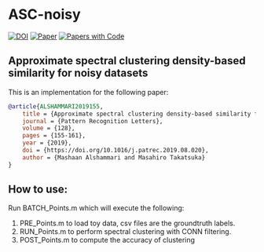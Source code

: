 # ASC-noisy

[![DOI](http://img.shields.io/badge/doi-10.1016/j.patrec.2019.08.020-36648B.svg)](https://doi.org/10.1016/j.patrec.2019.08.020)
[![Paper](http://img.shields.io/badge/arXiv-2302.11298-b31b1b.svg)](https://arxiv.org/abs/2302.11298)
[![Papers with Code](http://img.shields.io/badge/PaperswithCode-2302.11298-21cbce.svg)](https://paperswithcode.com/paper/approximate-spectral-clustering-density-based)

## 	Approximate spectral clustering density-based similarity for noisy datasets
This is an implementation for the following paper:
```bibtex
@article{ALSHAMMARI2019155,
	title = {Approximate spectral clustering density-based similarity for noisy datasets},
	journal = {Pattern Recognition Letters},
	volume = {128},
	pages = {155-161},
	year = {2019},
	doi = {https://doi.org/10.1016/j.patrec.2019.08.020},
	author = {Mashaan Alshammari and Masahiro Takatsuka}
}
```

## How to use:

Run BATCH_Points.m which will execute the following:
1.	PRE_Points.m to load toy data, csv files are the groundtruth labels.
2.	RUN_Points.m to perform spectral clustering with CONN filtering.
3.	POST_Points.m to compute the accuracy of clustering
